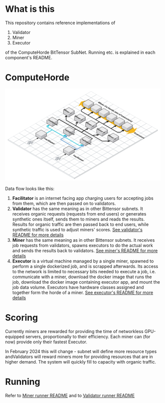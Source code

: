 # What is this

This repository contains reference implementations of

1. Validator
2. Miner
3. Executor

of the ComputeHorde BitTensor SubNet. Running etc. is explained in each component's README.

# ComputeHorde

![ComputeHorde.png](ComputeHorde.png)

Data flow looks like this:

1. **Facilitator** is an internet facing app charging users for accepting jobs from them, which are then passed on to validators.
1. **Validator** has the same meaning as in other Bittensor subnets. It receives organic requests (requests from end users) or generates synthetic ones itself, sends them to miners and reads the results. Results for organic traffic are then passed back to end users, while synthetic traffic is used to adjust miners' scores.
[See validator's README for more details](validator/README.md)
1. **Miner** has the same meaning as in other Bittensor subnets. It receives job requests from validators, spawns executors to do the actual work and sends the results back to validators.
[See miner's README for more details](miner/README.md)
1. **Executor** is a virtual machine managed by a single miner, spawned to perform a single dockerized job, and is scrapped afterwards. Its access to the network is limited to necessary bits needed to execute a job, i.e. communicate with a miner, download the docker image that runs the job, download the docker image containing executor app, and mount the job data volume. Executors have hardware classes assigned and together form the horde of a miner.
[See executor's README for more details](executor/README.md)

# Scoring

Currently miners are rewarded for providing the time of networkless GPU-equipped servers, proportionally to their efficiency. Each miner can (for now) provide only their fastest Executor.

In February 2024 this will change - subnet will define more resource types andValidators will reward miners more for providing resources that are in higher demand. The system will quickly fill to capacity with organic traffic.

# Running

Refer to [Miner runner README](miner/envs/runner/README.md) and to 
[Validator runner README](validator/envs/runner/README.md)
